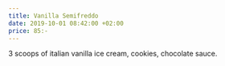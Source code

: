 ```yaml
---
title: Vanilla Semifreddo
date: 2019-10-01 08:42:00 +02:00
price: 85:-
---
```


3 scoops of italian vanilla ice cream, cookies, chocolate sauce.